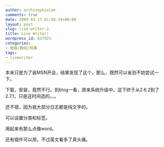 ```yaml
---
author: archisophialee
comments: true
date: 2009-03-17 01:04:19+00:00
layout: post
slug: live-writer-2
title: Live Writer!
wordpress_id: 637921
categories:
- 电脑/数码/网事
tags:
- livewriter
---
```


本来只是为了装MSN开会，结果发现了这个，那么，既然可以省劲不妨尝试一下。

 

下载，安装，竟然不行。到blog一看，原来系统升级中。这下终于从2.6.2到了2.7.1，只是这时间选的。。。

 

还不错，因为我大部分日志都是纯文字的。

 

可以设置分类和标签。

 

用起来有那么点像word。

 

还有插件可以用，不过英文看多了真头痛。
